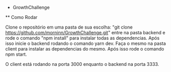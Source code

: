 * GrowthChallenge

** Como Rodar 

Clone o repositório em uma pasta de sua escolha: "git clone https://github.com/morninn/GrowthChallenge.git"
entre na pasta backend e rode o comando "npm install" para instalar todas as dependencias. Após isso inicie o backend rodando o comando yarn dev.
Faça o mesmo na pasta client para instalar as dependencias do mesmo. Após isso rode o comando npm start.

O client está rodando na porta 3000 enquanto o backend na porta 3333.
